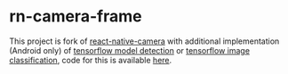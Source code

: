 # rn-camera-frame

This project is fork of [react-native-camera](https://github.com/react-native-community/react-native-camera) with additional
implementation (Android only) of [tensorflow model detection](https://github.com/tensorflow/examples/tree/master/lite/examples/object_detection/android) or [tensorflow image classification](https://github.com/tensorflow/examples/tree/master/lite/examples/image_classification), code for this is available [here](https://github.com/michalak111/rn-camera-frame/pull/2).

